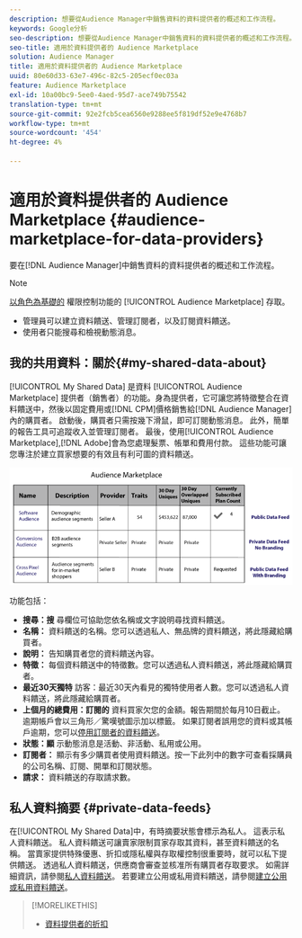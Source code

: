 ```yaml
---
description: 想要從Audience Manager中銷售資料的資料提供者的概述和工作流程。
keywords: Google分析
seo-description: 想要從Audience Manager中銷售資料的資料提供者的概述和工作流程。
seo-title: 適用於資料提供者的 Audience Marketplace
solution: Audience Manager
title: 適用於資料提供者的 Audience Marketplace
uuid: 80e60d33-63e7-496c-82c5-205ecf0ec03a
feature: Audience Marketplace
exl-id: 10a00bc9-5ee0-4aed-95d7-ace749b75542
translation-type: tm+mt
source-git-commit: 92e2fcb5cea6560e9288ee5f819df52e9e4768b7
workflow-type: tm+mt
source-wordcount: '454'
ht-degree: 4%

---
```


# 適用於資料提供者的 Audience Marketplace {#audience-marketplace-for-data-providers}

要在[!DNL Audience Manager]中銷售資料的資料提供者的概述和工作流程。

<!-- c_marketplace_provider.xml -->

>[!NOTE]
>
>[以角色為基礎的](../../../reporting/reports-dashboard.md) 權限控制功能的 [!UICONTROL Audience Marketplace] 存取。
>
>* 管理員可以建立資料饋送、管理訂閱者，以及訂閱資料饋送。
>* 使用者只能搜尋和檢視動態消息。


## 我的共用資料：關於{#my-shared-data-about}

[!UICONTROL My Shared Data] 是資料 [!UICONTROL Audience Marketplace] 提供者（銷售者）的功能。身為提供者，它可讓您將特徵整合在資料饋送中，然後以固定費用或[!DNL CPM]價格銷售給[!DNL Audience Manager]內的購買者。 啟動後，購買者只需按幾下滑鼠，即可訂閱動態消息。 此外，簡單的報告工具可追蹤收入並管理訂閱者。 最後，使用[!UICONTROL Audience Marketplace],[!DNL Adobe]會為您處理髮票、帳單和費用付款。 這些功能可讓您專注於建立買家想要的有效且有利可圖的資料饋送。

![](assets/seller_marketplace.png)

<!-- c_myshared_data.xml -->

功能包括：

* **搜尋：搜** 尋欄位可協助您依名稱或文字說明尋找資料饋送。
* **名稱：** 資料饋送的名稱。您可以透過私人、無品牌的資料饋送，將此隱藏給購買者。
* **說明：** 告知購買者您的資料饋送內容。
* **特徵：** 每個資料饋送中的特徵數。您可以透過私人資料饋送，將此隱藏給購買者。
* **最近30天獨特** 訪客：最近30天內看見的獨特使用者人數。您可以透過私人資料饋送，將此隱藏給購買者。
* **上個月的總費用：訂閱的** 資料買家欠您的金額。報告期間於每月10日截止。 逾期帳戶會以三角形／驚嘆號圖示加以標籤。 如果訂閱者誤用您的資料或其帳戶逾期，您可以[停用訂閱者的資料饋送](../../../features/audience-marketplace/marketplace-data-providers/marketplace-create-manage-feeds.md#deactivate-data-feed)。
* **狀態：顯**  示動態消息是活動、非活動、私用或公用。
* **訂閱者：** 顯示有多少購買者使用資料饋送。按一下此列中的數字可查看採購員的公司名稱、訂閱、開單和訂閱狀態。
* **請求：** 資料饋送的存取請求數。

## 私人資料摘要 {#private-data-feeds}

在[!UICONTROL My Shared Data]中，有時摘要狀態會標示為私人。 這表示私人資料饋送。 私人資料饋送可讓賣家限制買家存取其資料，甚至資料饋送的名稱。 當賣家提供特殊優惠、折扣或隱私權與存取權控制很重要時，就可以私下提供饋送。 透過私人資料饋送，供應商會審查並核准所有購買者存取要求。 如需詳細資訊，請參閱[私人資料饋送](../../../features/audience-marketplace/marketplace-private-feeds.md)。 若要建立公用或私用資料饋送，請參閱[建立公用或私用資料饋送](../../../features/audience-marketplace/marketplace-data-providers/marketplace-create-manage-feeds.md#create-public-private-data-feed)。

>[!MORELIKETHIS]
>
>* [資料提供者的折扣](../../../features/audience-marketplace/marketplace-data-providers/marketplace-create-manage-feeds.md#discounts)

